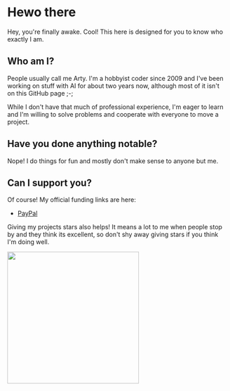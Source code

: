 # Hewo there

Hey, you're finally awake. Cool! This here is designed for you to know who exactly I am.


## Who am I?

People usually call me Arty. I'm a hobbyist coder since 2009 and I've been working on stuff with AI for about two years now, although most of it isn't on this GitHub page ;-;

While I don't have that much of professional experience, I'm eager to learn and I'm willing to solve problems and cooperate with everyone to move a project. 


## Have you done anything notable?

Nope! I do things for fun and mostly don't make sense to anyone but me.


## Can I support you?

Of course! My official funding links are here:

- [PayPal](https://paypal.me/art3mi5)

Giving my projects stars also helps! It means a lot to me when people stop by and they think its excellent, so don't shy away giving stars if you think I'm doing well.

<img src="https://github.com/pitu/pitu/blob/master/picture.png" width="300" />
